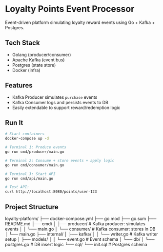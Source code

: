 # Loyalty Points Event Processor

Event-driven platform simulating loyalty reward events using Go + Kafka + Postgres.

## Tech Stack
- Golang (producer/consumer)
- Apache Kafka (event bus)
- Postgres (state store)
- Docker (infra)

## Features
- Kafka Producer simulates `purchase` events
- Kafka Consumer logs and persists events to DB
- Easily extendable to support reward/redemption logic

## Run It
```bash
# Start containers
docker-compose up -d

# Terminal 1: Produce events
go run cmd/producer/main.go

# Terminal 2: Consume + store events + apply logic
go run cmd/consumer/main.go

# Terminal 3: Start API
go run cmd/api/main.go

# Test API:
curl http://localhost:8080/points/user-123

```
## Project Structure

loyalty-platform/
├── docker-compose.yml
├── go.mod
├── go.sum
├── README.md
├── cmd/
│   ├── producer/           # Kafka producer: simulates events
│   │   └── main.go
│   └── consumer/           # Kafka consumer: stores in DB
│       └── main.go
├── internal/
│   ├── kafka/
│   │   └── writer.go       # Kafka writer setup
│   ├── models/
│   │   └── event.go        # Event schema
│   └── db/
│       └── postgres.go     # DB insert logic
└── sql/
    └── init.sql            # Postgres schema
